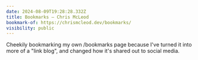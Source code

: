 ```yaml
---
date: 2024-08-09T19:28:28.332Z
title: Bookmarks — Chris McLeod
bookmark-of: https://chrismcleod.dev/bookmarks/
visibility: public
---
```


Cheekily bookmarking my own /bookmarks page because I've turned it into more of a "link blog", and changed how it's shared out to social media.
